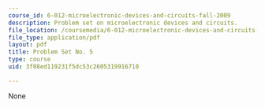```yaml
---
course_id: 6-012-microelectronic-devices-and-circuits-fall-2009
description: Problem set on microelectronic devices and circuits.
file_location: /coursemedia/6-012-microelectronic-devices-and-circuits-fall-2009/3f08ed119231f5dc53c2605319916710_MIT6_012F09_assn05.pdf
file_type: application/pdf
layout: pdf
title: Problem Set No. 5
type: course
uid: 3f08ed119231f5dc53c2605319916710

---
```

None